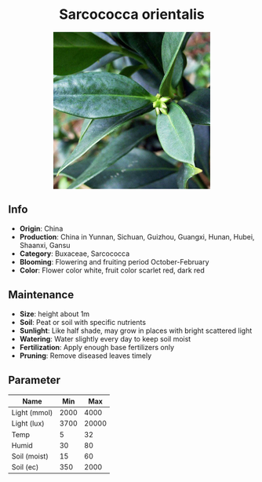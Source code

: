 <h1 align='center'>Sarcococca orientalis</h1>
<p align="center">
    <img 
        align='center'
        width='320'
        src="../images/sarcococca orientalis.png" 
        alt='Sarcococca orientalis' />
</p>

## Info

 - **Origin**: China
 - **Production**: China in Yunnan, Sichuan, Guizhou, Guangxi, Hunan, Hubei, Shaanxi, Gansu
 - **Category**: Buxaceae, Sarcococca
 - **Blooming**: Flowering and fruiting period October-February
 - **Color**: Flower color white, fruit color scarlet red, dark red

## Maintenance

 - **Size**: height about 1m
 - **Soil**: Peat or soil with specific nutrients
 - **Sunlight**: Like half shade, may grow in places with bright scattered light
 - **Watering**: Water slightly every day to keep soil moist
 - **Fertilization**: Apply enough base fertilizers only
 - **Pruning**: Remove diseased leaves timely

## Parameter

| Name         | Min  | Max   |
|--------------|------|-------|
| Light (mmol) | 2000 | 4000  |
| Light (lux)  | 3700 | 20000 |
| Temp         | 5    | 32    |
| Humid        | 30   | 80    |
| Soil (moist) | 15   | 60    |
| Soil (ec)    | 350  | 2000  |